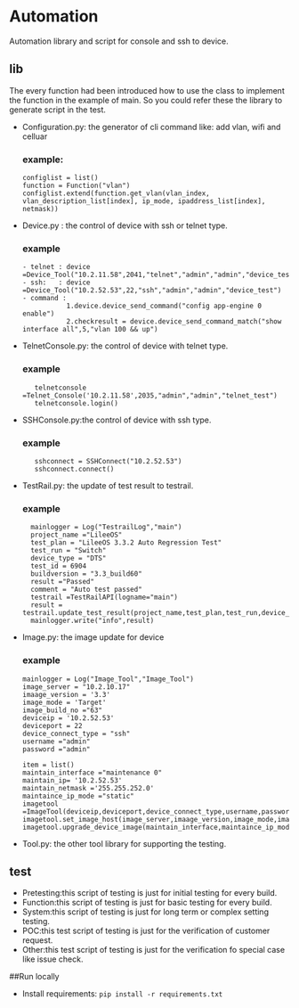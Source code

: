 # Automation
Automation library and script for console and ssh to device.

## lib
The every function had been introduced how to use the class to implement the function in the example of main.
So you could refer these the library to generate script in the test.
- Configuration.py: the generator of cli command like: add vlan, wifi and celluar 
  ### example:
      configlist = list()
      function = Function("vlan")
      configlist.extend(function.get_vlan(vlan_index, vlan_description_list[index], ip_mode, ipaddress_list[index], netmask))

- Device.py : the control of device with ssh or telnet type.
  ### example
      - telnet : device =Device_Tool("10.2.11.58",2041,"telnet","admin","admin","device_test")
      - ssh:   : device =Device_Tool("10.2.52.53",22,"ssh","admin","admin","device_test")
      - command :
                 1.device.device_send_command("config app-engine 0 enable")
                 2.checkresult = device.device_send_command_match("show interface all",5,"vlan 100 && up")

- TelnetConsole.py: the control of device with telnet type.
  ### example
         telnetconsole =Telnet_Console('10.2.11.58',2035,"admin","admin","telnet_test")
         telnetconsole.login()
- SSHConsole.py:the control of device with ssh type.
  ### example
         sshconnect = SSHConnect("10.2.52.53")
         sshconnect.connect()
         
- TestRail.py: the update of test result to testrail.
  ### example
        mainlogger = Log("TestrailLog","main")
        project_name ="LileeOS"
        test_plan = "LileeOS 3.3.2 Auto Regression Test"
        test_run = "Switch"
        device_type = "DTS"
        test_id = 6904
        buildversion = "3.3_build60"
        result ="Passed"
        comment = "Auto test passed"
        testrail =TestRailAPI(logname="main")
        result = testrail.update_test_result(project_name,test_plan,test_run,device_type,test_id,buildversion,result,comment,True)
        mainlogger.write("info",result)
        
- Image.py: the image update for device
  ### example
      mainlogger = Log("Image_Tool","Image_Tool")
      image_server = "10.2.10.17"
      imaage_version = '3.3'
      image_mode = 'Target'
      image_build_no ="63"
      deviceip = '10.2.52.53'
      deviceport = 22
      device_connect_type = "ssh"
      username ="admin"
      password ="admin"

      item = list()
      maintain_interface ="maintenance 0"
      maintain_ip= '10.2.52.53'
      maintain_netmask ='255.255.252.0'
      maintaince_ip_mode ="static"
      imagetool =ImageTool(deviceip,deviceport,device_connect_type,username,password)
      imagetool.set_image_host(image_server,imaage_version,image_mode,image_build_no)
      imagetool.upgrade_device_image(maintain_interface,maintaince_ip_mode,maintain_ip,maintain_netmask)
      
- Tool.py: the other tool library for supporting the testing.


## test
- Pretesting:this script of testing is just for initial testing for every build.
- Function:this script of testing is just for  basic testing for every build.
- System:this script of testing is just for long term or complex setting testing.
- POC:this test script of testing is just for the verification of customer request.
- Other:this test script of testing is just for the verification fo special case like issue check.


##Run locally
- Install requirements: `pip install -r requirements.txt`


